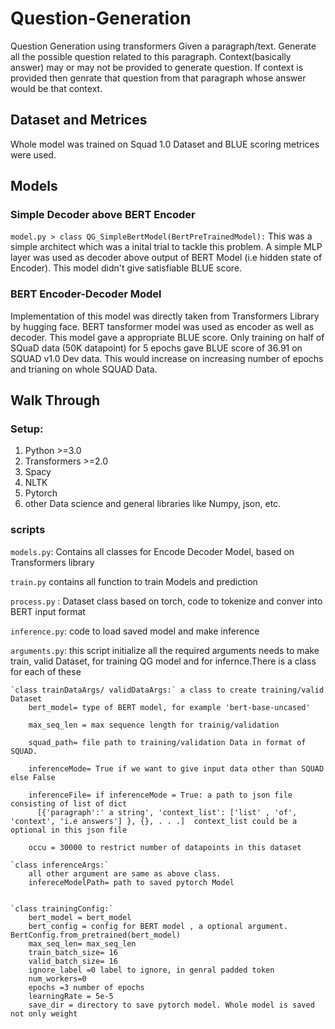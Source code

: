 # Question-Generation
Question Generation using transformers
Given a paragraph/text. Generate all the possible question related to this paragraph. Context(basically answer) may or may not be provided to generate question. If context is provided then genrate that question from that paragraph whose answer would be that context. 


## Dataset and Metrices
Whole model was trained on Squad 1.0 Dataset and BLUE scoring metrices were used.
## Models
### Simple Decoder above BERT Encoder
`model.py > class QG_SimpleBertModel(BertPreTrainedModel):` This was a simple architect which was a inital trial to tackle this problem. A simple MLP layer was used as decoder above output of BERT Model (i.e hidden state of Encoder). This model didn't give satisfiable BLUE score.


### BERT Encoder-Decoder Model
Implementation of this model was directly taken from Transformers Library by hugging face. BERT tansformer model was used as encoder as well as decoder. This model gave a appropriate BLUE score. Only training on half of SQuaD data (50K datapoint) for 5 epochs gave BLUE score of 36.91 on SQUAD v1.0 Dev data. This would increase on increasing number of epochs and trianing on whole SQUAD Data. 

## Walk Through
### Setup:
1. Python >=3.0
2. Transformers >=2.0
3. Spacy
4. NLTK
5. Pytorch
6. other Data science and general  libraries like Numpy, json, etc.

### scripts
`models.py`: Contains all classes for Encode Decoder Model, based on Transformers library

`train.py` contains all function to train Models and prediction

`process.py` : Dataset class based on torch, code to tokenize and conver into BERT input format

`inference.py`: code to load saved model and make inference

`arguments.py`:
    this script initialize all the required arguments needs to make train, valid Dataset, for training QG model and for infernce.There is a class for each of these

    `class trainDataArgs/ validDataArgs:` a class to create training/valid Dataset
        bert_model= type of BERT model, for example 'bert-base-uncased'

        max_seq_len = max sequence length for trainig/validation

        squad_path= file path to training/validation Data in format of SQUAD.

        inferenceMode= True if we want to give input data other than SQUAD else False

        inferenceFile= if inferenceMode = True: a path to json file consisting of list of dict 
          [{'paragraph':' a string', 'context_list': ['list' , 'of', 'context', 'i.e answers'] }, {}, . . .]  context_list could be a optional in this json file

        occu = 30000 to restrict number of datapoints in this dataset 

    `class inferenceArgs:`
        all other argument are same as above class.
        infereceModelPath= path to saved pytorch Model


    `class trainingConfig:`
        bert_model = bert_model
        bert_config = config for BERT model , a optional argument. BertConfig.from_pretrained(bert_model)
        max_seq_len= max_seq_len
        train_batch_size= 16
        valid_batch_size= 16
        ignore_label =0 label to ignore, in genral padded token
        num_workers=0
        epochs =3 number of epochs
        learningRate = 5e-5
        save_dir = directory to save pytorch model. Whole model is saved not only weight

